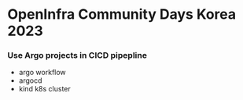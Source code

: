 # OpenInfra Community Days Korea 2023

### Use Argo projects in CICD pipepline
* argo workflow 
* argocd
* kind k8s cluster
